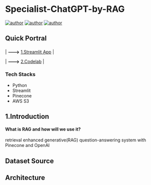 # Specialist-ChatGPT-by-RAG
[![author](https://img.shields.io/badge/Author-Rayden_Xu-blue.svg)](https://www.linkedin.com/in/rundong-xu-269012230/) 
[![author](https://img.shields.io/badge/Author-Binghui_Lai-blue.svg)](https://www.linkedin.com/in/binghui-lai/) 
[![author](https://img.shields.io/badge/Author-Ziwei_Duan-blue.svg)](https://www.linkedin.com/in/ziwei-duan-create/) 

## Quick Portral
### 
| **--->** [1.Streamlit App](https://dduan-zw-visual-search-welcome-fztyvt.streamlit.app/) |

| **--->** [2.Codelab](https://docs.google.com/document/d/1p8RdCUnfBQIfVtpQ8gmEty_1RgeEwW62a6ZI0g2rdaI/edit#heading=h.knzgz5vyduac) |
### Tech Stacks
- Python
- Streamlit
- Pinecone
- AWS S3
## 1.Introduction
#### What is RAG and how will we use it?
retrieval enhanced generative(RAG) question-answering system with Pinecone and OpenAI
## Dataset Source

## Architecture

